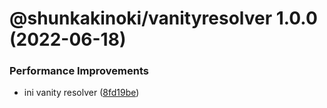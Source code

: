 # @shunkakinoki/vanityresolver 1.0.0 (2022-06-18)

### Performance Improvements

- ini vanity resolver ([8fd19be](https://github.com/shunkakinoki/contracts/commit/8fd19bed78f767748dd6adbeb5d4ed1232c18d5a))
